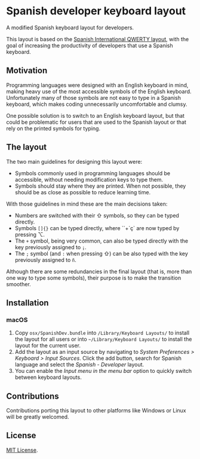 # Spanish developer keyboard layout

A modified Spanish keyboard layout for developers.

This layout is based on the [Spanish International QWERTY layout](https://en.wikipedia.org/wiki/QWERTY#Spanish), with the goal of increasing the productivity of developers that use a Spanish keyboard.

## Motivation

Programming languages were designed with an English keyboard in mind, making heavy use of the most accessible symbols of the English keyboard. Unfortunately many of those symbols are not easy to type in a Spanish keyboard, which makes coding unnecessarily uncomfortable and clumsy.

One possible solution is to switch to an English keyboard layout, but that could be problematic for users that are used to the Spanish layout or that rely on the printed symbols for typing.

## The layout

The two main guidelines for designing this layout were:

- Symbols commonly used in programming languages should be accessible, without needing modification keys to type them.
- Symbols should stay where they are printed. When not possible, they should be as close as possible to reduce learning time.

With those guidelines in mind these are the main decisions taken:

- Numbers are switched with their ⇧ symbols, so they can be typed directly.
- Symbols `[]{}` can be typed directly, where ``+´ç` are now typed by pressing ⌥.
- The `+` symbol, being very common, can also be typed directly with the key previously assigned to `¡`.
- The `;` symbol (and `:` when pressing ⇧) can be also typed with the key previously assigned to `ñ`.

Although there are some redundancies in the final layout (that is, more than one way to type some symbols), their purpose is to make the transition smoother.

## Installation

### macOS

1. Copy `osx/SpanishDev.bundle` into `/Library/Keyboard Layouts/` to install the layout for all users or into `~/Library/Keyboard Layouts/` to install the layout for the current user.
2. Add the layout as an input source by navigating to _System Preferences > Keyboard > Input Sources_. Click the add button, search for Spanish language and select the _Spanish - Developer_ layout.
3. You can enable the _Input menu in the menu bar_ option to quickly switch between keyboard layouts.

## Contributions

Contributions porting this layout to other platforms like Windows or Linux will be greatly welcomed.

## License

[MIT License](LICENSE.md).
